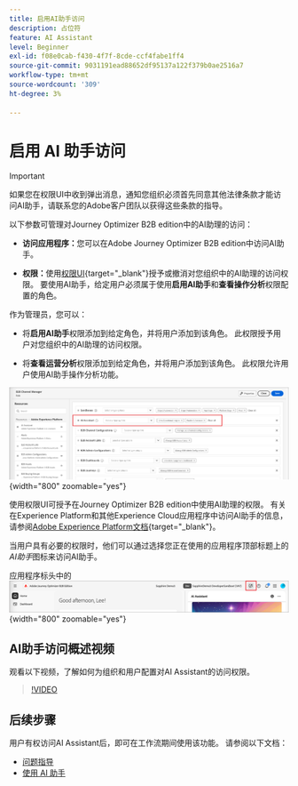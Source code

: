 ```yaml
---
title: 启用AI助手访问
description: 占位符
feature: AI Assistant
level: Beginner
exl-id: f08e0cab-f430-4f7f-8cde-ccf4fabe1ff4
source-git-commit: 9031191ead88652df95137a122f379b0ae2516a7
workflow-type: tm+mt
source-wordcount: '309'
ht-degree: 3%

---
```


# 启用 AI 助手访问

>[!IMPORTANT]
>
>如果您在权限UI中收到弹出消息，通知您组织必须首先同意其他法律条款才能访问AI助手，请联系您的Adobe客户团队以获得这些条款的指导。

以下参数可管理对Journey Optimizer B2B edition中的AI助理的访问：

* **访问应用程序：**&#x200B;您可以在Adobe Journey Optimizer B2B edition中访问AI助手。

* **权限：**&#x200B;使用[权限UI](https://experienceleague.adobe.com/en/docs/experience-platform/access-control/abac/permissions-ui/permissions){target="_blank"}授予或撤消对您组织中的AI助理的访问权限。 要使用AI助手，给定用户必须属于使用&#x200B;**启用AI助手**&#x200B;和&#x200B;**查看操作分析**&#x200B;权限配置的角色。

作为管理员，您可以：

* 将&#x200B;**启用AI助手**&#x200B;权限添加到给定角色，并将用户添加到该角色。 此权限授予用户对您组织中的AI助理的访问权限。

* 将&#x200B;**查看运营分析**&#x200B;权限添加到给定角色，并将用户添加到该角色。 此权限允许用户使用AI助手操作分析功能。

![分配AI助手权限](./assets/ai-assistant-permissions.png){width="800" zoomable="yes"}

使用权限UI可授予在Journey Optimizer B2B edition中使用AI助理的权限。 有关在Experience Platform和其他Experience Cloud应用程序中访问AI助手的信息，请参阅[Adobe Experience Platform文档](https://experienceleague.adobe.com/en/docs/experience-platform/ai-assistant/access){target="_blank"}。

当用户具有必要的权限时，他们可以通过选择您正在使用的应用程序顶部标题上的&#x200B;_AI助手_&#x200B;图标来访问AI助手。

应用程序标头中的![AI助手图标](./assets/ai-assistant-icon-header.png){width="800" zoomable="yes"}

## AI助手访问概述视频

观看以下视频，了解如何为组织和用户配置对AI Assistant的访问权限。

>[!VIDEO](https://video.tv.adobe.com/v/3436470/?learn=on)

## 后续步骤

用户有权访问AI Assistant后，即可在工作流期间使用该功能。 请参阅以下文档：

* [问题指导](./question-guidance.md)
* [使用 AI 助手](./use-ai-assistant.md)
